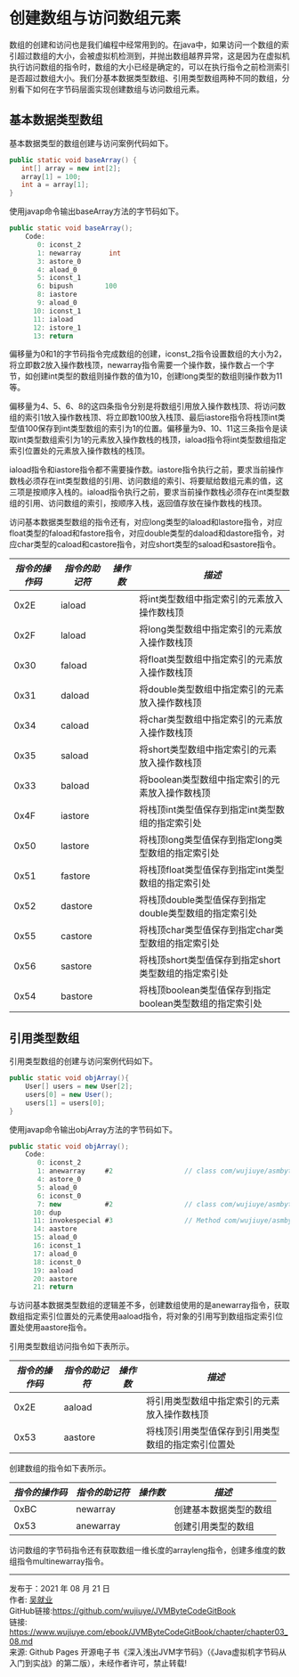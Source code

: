 # 创建数组与访问数组元素

数组的创建和访问也是我们编程中经常用到的。在java中，如果访问一个数组的索引超过数组的大小，会被虚拟机检测到，并抛出数组越界异常，这是因为在虚拟机执行访问数组的指令时，数组的大小已经是确定的，可以在执行指令之前检测索引是否超过数组大小。我们分基本数据类型数组、引用类型数组两种不同的数组，分别看下如何在字节码层面实现创建数组与访问数组元素。

## 基本数据类型数组

基本数据类型的数组创建与访问案例代码如下。

```java
public static void baseArray() {
   int[] array = new int[2];
   array[1] = 100;
   int a = array[1];
}
```

使用javap命令输出baseArray方法的字节码如下。

```java
public static void baseArray();
    Code:
       0: iconst_2
       1: newarray       int
       3: astore_0
       4: aload_0
       5: iconst_1
       6: bipush        100
       8: iastore
       9: aload_0
      10: iconst_1
      11: iaload
      12: istore_1
      13: return
```

偏移量为0和1的字节码指令完成数组的创建，iconst_2指令设置数组的大小为2，将立即数2放入操作数栈顶，newarray指令需要一个操作数，操作数占一个字节，如创建int类型的数组则操作数的值为10，创建long类型的数组则操作数为11等。

偏移量为4、5、6、8的这四条指令分别是将数组引用放入操作数栈顶、将访问数组的索引1放入操作数栈顶、将立即数100放入栈顶、最后iastore指令将栈顶int类型值100保存到int类型数组的索引为1的位置。偏移量为9、10、11这三条指令是读取int类型数组索引为1的元素放入操作数栈的栈顶，iaload指令将int类型数组指定索引位置处的元素放入操作数栈的栈顶。 

iaload指令和iastore指令都不需要操作数。iastore指令执行之前，要求当前操作数栈必须存在int类型数组的引用、访问数组的索引、将要赋给数组元素的值，这三项是按顺序入栈的。iaload指令执行之前，要求当前操作数栈必须存在int类型数组的引用、访问数组的索引，按顺序入栈，返回值存放在操作数栈的栈顶。

访问基本数据类型数组的指令还有，对应long类型的laload和lastore指令，对应float类型的faload和fastore指令，对应double类型的daload和dastore指令，对应char类型的caload和castore指令，对应short类型的saload和sastore指令。

| ***指令的操作码*** | ***指令的助记符*** | ***操作数*** | ***描述***                                               |
| ------------------ | ------------------ | ------------ | -------------------------------------------------------- |
| 0x2E               | iaload             |              | 将int类型数组中指定索引的元素放入操作数栈顶              |
| 0x2F               | laload             |              | 将long类型数组中指定索引的元素放入操作数栈顶             |
| 0x30               | faload             |              | 将float类型数组中指定索引的元素放入操作数栈顶            |
| 0x31               | daload             |              | 将double类型数组中指定索引的元素放入操作数栈顶           |
| 0x34               | caload             |              | 将char类型数组中指定索引的元素放入操作数栈顶             |
| 0x35               | saload             |              | 将short类型数组中指定索引的元素放入操作数栈顶            |
| 0x33               | baload             |              | 将boolean类型数组中指定索引的元素放入操作数栈顶          |
| 0x4F               | iastore            |              | 将栈顶int类型值保存到指定int类型数组的指定索引处         |
| 0x50               | lastore            |              | 将栈顶long类型值保存到指定long类型数组的指定索引处       |
| 0x51               | fastore            |              | 将栈顶float类型值保存到指定int类型数组的指定索引处       |
| 0x52               | dastore            |              | 将栈顶double类型值保存到指定double类型数组的指定索引处   |
| 0x55               | castore            |              | 将栈顶char类型值保存到指定char类型数组的指定索引处       |
| 0x56               | sastore            |              | 将栈顶short类型值保存到指定short类型数组的指定索引处     |
| 0x54               | bastore            |              | 将栈顶boolean类型值保存到指定boolean类型数组的指定索引处 |

## 引用类型数组

引用类型数组的创建与访问案例代码如下。

```java
public static void objArray(){
    User[] users = new User[2];
    users[0] = new User();
    users[1] = users[0];
}
```

使用javap命令输出objArray方法的字节码如下。

```java
public static void objArray();
    Code:
       0: iconst_2
       1: anewarray     #2                  // class com/wujiuye/asmbytecode/book/third/model/User
       4: astore_0
       5: aload_0
       6: iconst_0
       7: new           #2                  // class com/wujiuye/asmbytecode/book/third/model/User
      10: dup
      11: invokespecial #3                  // Method com/wujiuye/asmbytecode/book/third/model/User."<init>":()V
      14: aastore
      15: aload_0
      16: iconst_1
      17: aload_0
      18: iconst_0
      19: aaload
      20: aastore
      21: return
```

与访问基本数据类型数组的逻辑差不多，创建数组使用的是anewarray指令，获取数组指定索引位置处的元素使用aaload指令，将对象的引用写到数组指定索引位置处使用aastore指令。

引用类型数组访问指令如下表所示。

| ***指令的操作码*** | ***指令的助记符*** | ***操作数*** | ***描述***                                         |
| ------------------ | ------------------ | ------------ | -------------------------------------------------- |
| 0x2E               | aaload             |              | 将引用类型数组中指定索引的元素放入操作数栈顶       |
| 0x53               | aastore            |              | 将栈顶引用类型值保存到引用类型数组的指定索引位置处 |

创建数组的指令如下表所示。

| ***指令的操作码*** | ***指令的助记符*** | ***操作数*** | ***描述***             |
| ------------------ | ------------------ | ------------ | ---------------------- |
| 0xBC               | newarray           |              | 创建基本数据类型的数组 |
| 0x53               | anewarray          |              | 创建引用类型的数组     |

访问数组的字节码指令还有获取数组一维长度的arrayleng指令，创建多维度的数组指令multinewarray指令。

---

发布于：2021 年 08 月 21 日<br>作者: [吴就业](https://www.wujiuye.com/)<br>GitHub链接:https://github.com/wujiuye/JVMByteCodeGitBook<br>链接: https://www.wujiuye.com/ebook/JVMByteCodeGitBook/chapter/chapter03_08.md<br>来源: Github Pages 开源电子书《深入浅出JVM字节码》（《Java虚拟机字节码从入门到实战》的第二版），未经作者许可，禁止转载!<br>

